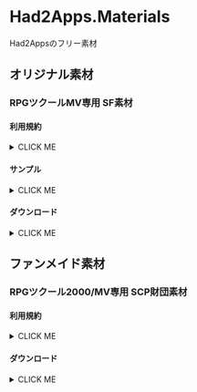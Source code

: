# Had2Apps.Materials
Had2Appsのフリー素材

## オリジナル素材
### RPGツクールMV専用 SF素材
#### 利用規約

<details><summary>CLICK ME</summary><p>

##### 著作権
- 素材を利用する場合は必ず著作の表記をお願いします。（イベントやテレビ番組など表記が不可能の場合は例外とします。）
```
表記例：
　Had2Apps
　http://had2apps.com/
```
- 「ニコニ・コモンズの素材」の場合は、ニコニコ動画内での使用に限り、素材をコンテンツツリーの親作品に登録をお願いします。
##### 利用に関して
- 素材の利用報告は任意です。
- 有料作品、アダルト作品での使用...
```
オリジナル素材の場合：　許可します。
二次創作素材の場合：　各素材の項目に記された規約を守ってください。
```
##### 素材の改変、二次配布に関して
- 素材を改変して使用することは自由です。
- 素材を改変したものを公開・配布したい場合...
```
オリジナル素材の場合：　Had2Appsの素材を改変した旨を必ず記載してください。
二次創作素材の場合：　各素材の項目に記された規約を守ってください。
```
- 改変していない素材を二次配布したい場合...
```
オリジナル素材の場合：　必ずHad2Appsの許可を得てください。
二次創作素材の場合：　各素材の項目に記された規約を守ってください。
```
##### 禁止事項
- 規約を違反すること。
- 許可なく未改変素材を二次配布する事。
- 著作を偽ること。
　
規約違反と著作者が認めた利用を発見次第、権利保有者として権利侵害の申立を行う場合があります。また、改善が見られない場合や大きな損害へ発展した場合は、法的な措置を取ることがあります。
　
（禁止事項にどうしても抵触した利用を行いたい場合は、条件によっては別途ライセンス契約を行える場合があります。メールかTwitterからご相談ください。）

##### クリエイティブ・コモンズ・ライセンス
Had2Appsのオリジナル素材は **[クリエイティブ・コモンズ 表示 - 継承 4.0 国際 ライセンス](http://creativecommons.org/licenses/by-sa/4.0/deed.ja)** の下に提供されています。

[![alt](https://i.creativecommons.org/l/by-sa/4.0/88x31.png)](http://creativecommons.org/licenses/by-sa/4.0/)

</p></details>

#### サンプル

<details><summary>CLICK ME</summary><p>

![a](RPGMaker/Originals/SF_kit/example/bar.png)

![a](RPGMaker/Originals/SF_kit/example/lab.png)

![a](RPGMaker/Originals/SF_kit/example/corridor.png)

![a](RPGMaker/Originals/SF_kit/example/town.png)

![a](RPGMaker/Originals/SF_kit/example/alley.png)

![a](RPGMaker/Originals/SF_kit/example/demo_01.png)

![a](RPGMaker/Originals/SF_kit/example/demo_02.gif)

![a](RPGMaker/Originals/SF_kit/example/demo_03.png)

</p></details>

#### ダウンロード

<details><summary>CLICK ME</summary><p>

##### マップ
![a](RPGMaker/Originals/SF_kit/tilesets/Had2Apps_SF_01_A2.png)

![a](RPGMaker/Originals/SF_kit/tilesets/Had2Apps_SF_01_A4.png)

![a](RPGMaker/Originals/SF_kit/tilesets/Had2Apps_SF_01_A5.png)

![a](RPGMaker/Originals/SF_kit/tilesets/Had2Apps_SF_01_B.png)

##### キャラクター
![a](RPGMaker/Originals/SF_kit/characters/Had2Apps_SF_Robot_01.png)

![a](RPGMaker/Originals/SF_kit/characters/Had2Apps_SF_Robot_02_167x125.png)

![a](RPGMaker/Originals/SF_kit/characters/Had2Apps_SF_Robot_03_69x70.png)

</p></details>

## ファンメイド素材
### RPGツクール2000/MV専用 SCP財団素材
#### 利用規約

<details><summary>CLICK ME</summary><p>

- この素材は「 **[SCP財団](http://ja.scp-wiki.net/)** 」を元にしており、　[クリエイティブ・コモンズ 表示-継承 3.0](https://creativecommons.org/licenses/by-sa/3.0/deed.ja)の下に提供します。そのため、著作権表記には原作である「SCP財団」を必ずクレジットしてください。
- [SCP財団ライセンスガイド](http://ja.scp-wiki.net/licensing-guide)をよく目を通し、守ってください。
- できれば素材配布元である「Had2Apps」とそのURL「 http://had2apps.com/ 」も含めてください。

</p></details>

#### ダウンロード

<details><summary>CLICK ME</summary><p>

![a](RPGMaker/FunMade/scp_2000_class_d_01.png)

![a](RPGMaker/FunMade/scp_class_d_01.png)

</p></details>